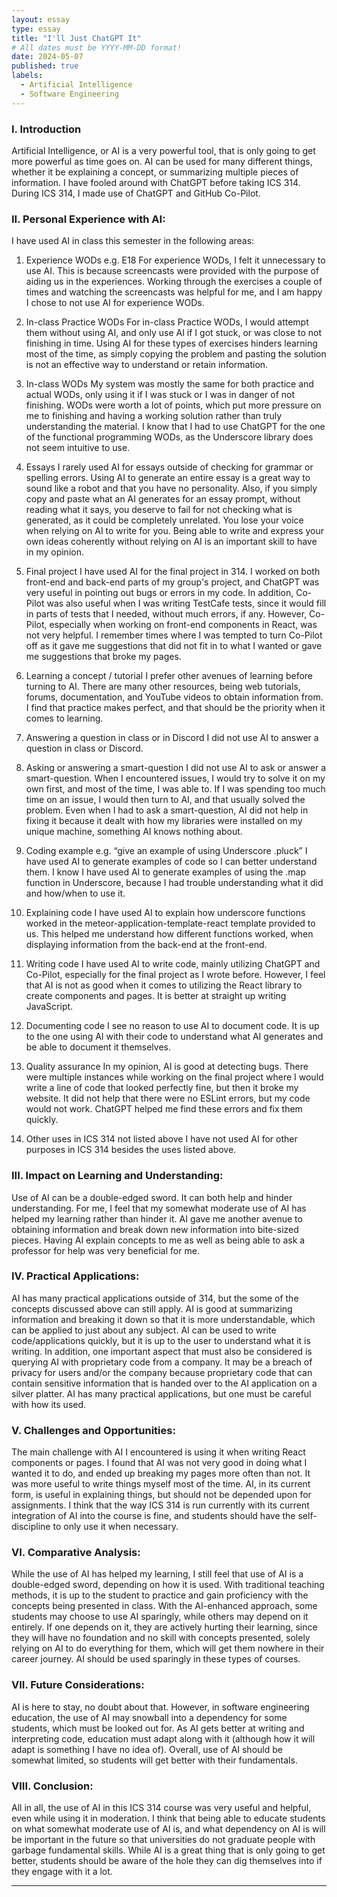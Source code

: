 ```yaml
---
layout: essay
type: essay
title: "I'll Just ChatGPT It"
# All dates must be YYYY-MM-DD format!
date: 2024-05-07
published: true
labels:
  - Artificial Intelligence
  - Software Engineering
---
```


### I. Introduction
Artificial Intelligence, or AI is a very powerful tool, that is only going to get more powerful as time goes on. AI can be used for many different things, whether it be explaining a concept, or summarizing multiple pieces of information. I have fooled around with ChatGPT before taking ICS 314. During ICS 314, I made use of ChatGPT and GitHub Co-Pilot. 

### II. Personal Experience with AI:
I have used AI in class this semester in the following areas:

1. Experience WODs e.g. E18
For experience WODs, I felt it unnecessary to use AI. This is because screencasts were provided with the purpose of aiding us in the experiences. Working through the exercises a couple of times and watching the screencasts was helpful for me, and I am happy I chose to not use AI for experience WODs. 

2. In-class Practice WODs
For in-class Practice WODs, I would attempt them without using AI, and only use AI if I got stuck, or was close to not finishing in time. Using AI for these types of exercises hinders learning most of the time, as simply copying the problem and pasting the solution is not an effective way to understand or retain information. 

3. In-class WODs
My system was mostly the same for both practice and actual WODs, only using it if I was stuck or I was in danger of not finishing. WODs were worth a lot of points, which put more pressure on me to finishing and having a working solution rather than truly understanding the material. I know that I had to use ChatGPT for the one of the functional programming WODs, as the Underscore library does not seem intuitive to use. 

4. Essays
I rarely used AI for essays outside of checking for grammar or spelling errors. Using AI to generate an entire essay is a great way to sound like a robot and that you have no personality. Also, if you simply copy and paste what an AI generates for an essay prompt, without reading what it says, you deserve to fail for not checking what is generated, as it could be completely unrelated. You lose your voice when relying on AI to write for you. Being able to write and express your own ideas coherently without relying on AI is an important skill to have in my opinion. 

5. Final project
I have used AI for the final project in 314. I worked on both front-end and back-end parts of my group's project, and ChatGPT was very useful in pointing out bugs or errors in my code. In addition, Co-Pilot was also useful when I was writing TestCafe tests, since it would fill in parts of tests that I needed, without much errors, if any. However, Co-Pilot, especially when working on front-end components in React, was not very helpful. I remember times where I was tempted to turn Co-Pilot off as it gave me suggestions that did not fit in to what I wanted or gave me suggestions that broke my pages. 

6. Learning a concept / tutorial
I prefer other avenues of learning before turning to AI. There are many other resources, being web tutorials, forums, documentation, and YouTube videos to obtain information from. I find that practice makes perfect, and that should be the priority when it comes to learning. 

7. Answering a question in class or in Discord
I did not use AI to answer a question in class or Discord. 

8. Asking or answering a smart-question
I did not use AI to ask or answer a smart-question. When I encountered issues, I would try to solve it on my own first, and most of the time, I was able to. If I was spending too much time on an issue, I would then turn to AI, and that usually solved the problem. Even when I had to ask a smart-question, AI did not help in fixing it because it dealt with how my libraries were installed on my unique machine, something AI knows nothing about. 

9. Coding example e.g. “give an example of using Underscore .pluck”
I have used AI to generate examples of code so I can better understand them. I know I have used AI to generate examples of using the .map function in Underscore, because I had trouble understanding what it did and how/when to use it.

10. Explaining code
I have used AI to explain how underscore functions worked in the meteor-application-template-react template provided to us. This helped me understand how different functions worked, when displaying information from the back-end at the front-end. 

11. Writing code
I have used AI to write code, mainly utilizing ChatGPT and Co-Pilot, especially for the final project as I wrote before. However, I feel that AI is not as good when it comes to utilizing the React library to create components and pages. It is better at straight up writing JavaScript. 

12. Documenting code
I see no reason to use AI to document code. It is up to the one using AI with their code to understand what AI generates and be able to document it themselves. 

13. Quality assurance
In my opinion, AI is good at detecting bugs. There were multiple instances while working on the final project where I would write a line of code that looked perfectly fine, but then it broke my website. It did not help that there were no ESLint errors, but my code would not work. ChatGPT helped me find these errors and fix them quickly. 

14. Other uses in ICS 314 not listed above
I have not used AI for other purposes in ICS 314 besides the uses listed above. 

### III. Impact on Learning and Understanding:
Use of AI can be a double-edged sword. It can both help and hinder understanding. For me, I feel that my somewhat moderate use of AI has helped my learning rather than hinder it. AI gave me another avenue to obtaining information and break down new information into bite-sized pieces. Having AI explain concepts to me as well as being able to ask a professor for help was very beneficial for me. 

### IV. Practical Applications:
AI has many practical applications outside of 314, but the some of the concepts discussed above can still apply. AI is good at summarizing information and breaking it down so that it is more understandable, which can be applied to just about any subject. AI can be used to write code/applications quickly, but it is up to the user to understand what it is writing. In addition, one important aspect that must also be considered is querying AI with proprietary code from a company. It may be a breach of privacy for users and/or the company because proprietary code that can contain sensitive information that is handed over to the AI application on a silver platter. AI has many practical applications, but one must be careful with how its used. 

### V. Challenges and Opportunities:
The main challenge with AI I encountered is using it when writing React components or pages. I found that AI was not very good in doing what I wanted it to do, and ended up breaking my pages more often than not. It was more useful to write things myself most of the time. AI, in its current form, is useful in explaining things, but should not be depended upon for assignments. I think that the way ICS 314 is run currently with its current integration of AI into the course is fine, and students should have the self-discipline to only use it when necessary. 

### VI. Comparative Analysis:
While the use of AI has helped my learning, I still feel that use of AI is a double-edged sword, depending on how it is used. With traditional teaching methods, it is up to the student to practice and gain proficiency with the concepts being presented in class. With the AI-enhanced approach, some students may choose to use AI sparingly, while others may depend on it entirely. If one depends on it, they are actively hurting their learning, since they will have no foundation and no skill with concepts presented, solely relying on AI to do everything for them, which will get them nowhere in their career journey. AI should be used sparingly in these types of courses.


### VII. Future Considerations:
AI is here to stay, no doubt about that. However, in software engineering education, the use of AI may snowball into a dependency for some students, which must be looked out for. As AI gets better at writing and interpreting code, education must adapt along with it (although how it will adapt is something I have no idea of). Overall, use of AI should be somewhat limited, so students will get better with their fundamentals. 

### VIII. Conclusion:
All in all, the use of AI in this ICS 314 course was very useful and helpful, even while using it in moderation. I think that being able to educate students on what somewhat moderate use of AI is, and what dependency on AI is will be important in the future so that universities do not graduate people with garbage fundamental skills. While AI is a great thing that is only going to get better, students should be aware of the hole they can dig themselves into if they engage with it a lot. 

<hr>
